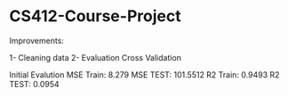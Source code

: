 # CS412-Course-Project

Improvements:

1- Cleaning data
2- Evaluation
Cross Validation

Initial Evalution
MSE Train: 8.279
MSE TEST: 101.5512
R2 Train: 0.9493
R2 TEST: 0.0954
